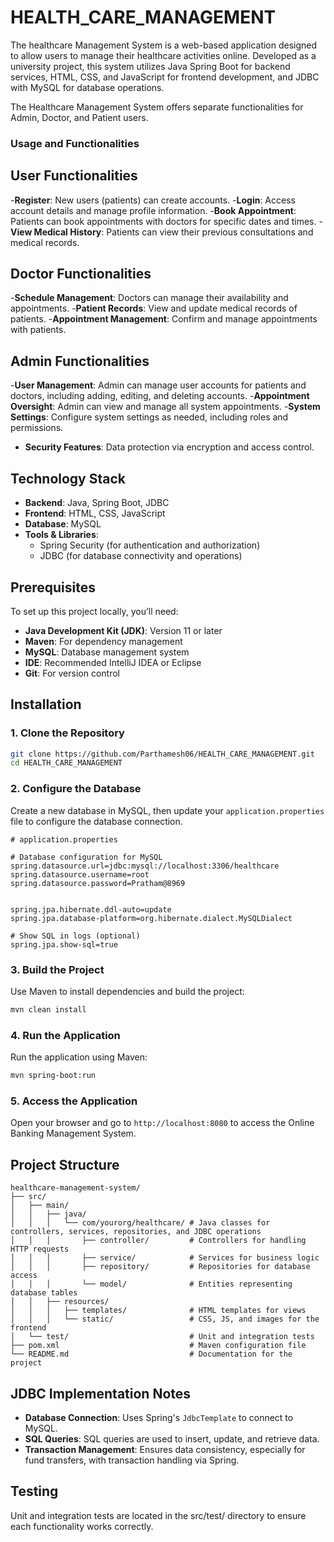 # HEALTH_CARE_MANAGEMENT
The healthcare Management System is a web-based application designed to allow users to manage their healthcare activities online. Developed as a university project, this system utilizes Java Spring Boot for backend services, HTML, CSS, and JavaScript for frontend development, and JDBC with MySQL for database operations.



The Healthcare Management System offers separate functionalities for Admin, Doctor, and Patient users.





### Usage and Functionalities

## User Functionalities
-**Register**: New users (patients) can create accounts.
-**Login**: Access account details and manage profile information.
-**Book Appointment**: Patients can book appointments with doctors for specific dates and times.
-**View Medical History**: Patients can view their previous consultations and medical records.

## Doctor Functionalities
-**Schedule Management**: Doctors can manage their availability and appointments.
-**Patient Records**: View and update medical records of patients.
-**Appointment Management**: Confirm and manage appointments with patients.

## Admin Functionalities
-**User Management**: Admin can manage user accounts for patients and doctors, including adding, editing, and deleting accounts.
-**Appointment Oversight**: Admin can view and manage all system appointments.
-**System Settings**: Configure system settings as needed, including roles and permissions.
- **Security Features**: Data protection via encryption and access control.

## Technology Stack

- **Backend**: Java, Spring Boot, JDBC
- **Frontend**: HTML, CSS, JavaScript
- **Database**: MySQL
- **Tools & Libraries**: 
  - Spring Security (for authentication and authorization)
  - JDBC (for database connectivity and operations)

## Prerequisites

To set up this project locally, you’ll need:

- **Java Development Kit (JDK)**: Version 11 or later
- **Maven**: For dependency management
- **MySQL**: Database management system
- **IDE**: Recommended IntelliJ IDEA or Eclipse
- **Git**: For version control

## Installation

### 1. Clone the Repository

```bash
git clone https://github.com/Parthamesh06/HEALTH_CARE_MANAGEMENT.git
cd HEALTH_CARE_MANAGEMENT
```

### 2. Configure the Database 

Create a new database in MySQL, then update your `application.properties` file to configure the database connection.

```properties
# application.properties

# Database configuration for MySQL
spring.datasource.url=jdbc:mysql://localhost:3306/healthcare
spring.datasource.username=root
spring.datasource.password=Pratham@8969


spring.jpa.hibernate.ddl-auto=update
spring.jpa.database-platform=org.hibernate.dialect.MySQLDialect

# Show SQL in logs (optional)
spring.jpa.show-sql=true
```

### 3. Build the Project

Use Maven to install dependencies and build the project:

```bash
mvn clean install
```

### 4. Run the Application

Run the application using Maven:

```bash
mvn spring-boot:run
```

### 5. Access the Application

Open your browser and go to `http://localhost:8080` to access the Online Banking Management System.

## Project Structure

```
healthcare-management-system/
├── src/
│   ├── main/
│   │   ├── java/
│   │   │   └── com/yourorg/healthcare/ # Java classes for controllers, services, repositories, and JDBC operations
│   │   │       ├── controller/         # Controllers for handling HTTP requests
│   │   │       ├── service/            # Services for business logic
│   │   │       ├── repository/         # Repositories for database access
│   │   │       └── model/              # Entities representing database tables
│   │   ├── resources/
│   │   │   ├── templates/              # HTML templates for views
│   │   │   └── static/                 # CSS, JS, and images for the frontend
│   └── test/                           # Unit and integration tests
├── pom.xml                             # Maven configuration file
└── README.md                           # Documentation for the project

```


## JDBC Implementation Notes

- **Database Connection**: Uses Spring's `JdbcTemplate` to connect to MySQL.
- **SQL Queries**: SQL queries are used to insert, update, and retrieve data.
- **Transaction Management**: Ensures data consistency, especially for fund transfers, with transaction handling via Spring.

## Testing
Unit and integration tests are located in the src/test/ directory to ensure each functionality works correctly.
